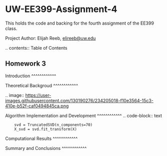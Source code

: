 UW-EE399-Assignment-4
=========
This holds the code and backing for the fourth assignment of the EE399 class. 

Project Author: Elijah Reeb, elireeb@uw.edu

.. contents:: Table of Contents

Homework 3
---------------------
Introduction
^^^^^^^^^^^^

Theoretical Backgroud
^^^^^^^^^^^^

.. image:: https://user-images.githubusercontent.com/130190276/234205018-f10e3564-15c3-410e-b52f-caf0494845ca.png


Algorithm Implementation and Development
^^^^^^^^^^^^
.. code-block:: text

        svd = TruncatedSVD(n_components=70)
        X_svd = svd.fit_transform(X)

Computational Results
^^^^^^^^^^^^


Summary and Conclusions
^^^^^^^^^^^^
